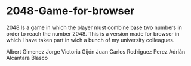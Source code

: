 # 2048-Game-for-browser
2048 Is a game in which the player must combine base two numbers in order to reach the number 2048. This is a version made for browser in which I have taken part in wich a bunch of my university colleagues.


Albert Gimenez
Jorge Victoria Gijón
Juan Carlos Rodriguez Perez
Adrián Alcántara Blasco
